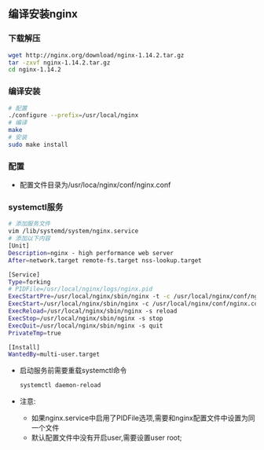 ## 编译安装nginx

### 下载解压

```bash
wget http://nginx.org/download/nginx-1.14.2.tar.gz
tar -zxvf nginx-1.14.2.tar.gz
cd nginx-1.14.2
```



### 编译安装

```bash
# 配置
./configure --prefix=/usr/local/nginx
# 编译
make
# 安装
sudo make install
```

### 配置

* 配置文件目录为/usr/loca/nginx/conf/nginx.conf



### systemctl服务

```bash
# 添加服务文件
vim /lib/systemd/system/nginx.service
# 添加以下内容
[Unit]
Description=nginx - high performance web server
After=network.target remote-fs.target nss-lookup.target

[Service]
Type=forking
# PIDFile=/usr/local/nginx/logs/nginx.pid
ExecStartPre=/usr/local/nginx/sbin/nginx -t -c /usr/local/nginx/conf/nginx.conf
ExecStart=/usr/local/nginx/sbin/nginx -c /usr/local/nginx/conf/nginx.conf
ExecReload=/usr/local/nginx/sbin/nginx -s reload
ExecStop=/usr/local/nginx/sbin/nginx -s stop
ExecQuit=/usr/local/nginx/sbin/nginx -s quit
PrivateTmp=true

[Install]
WantedBy=multi-user.target
```

* 启动服务前需要重载systemctl命令

  ```bash
  systemctl daemon-reload
  ```

* 注意:

  * 如果nginx.service中启用了PIDFile选项,需要和nginx配置文件中设置为同一个文件
  * 默认配置文件中没有开启user,需要设置user  root;

